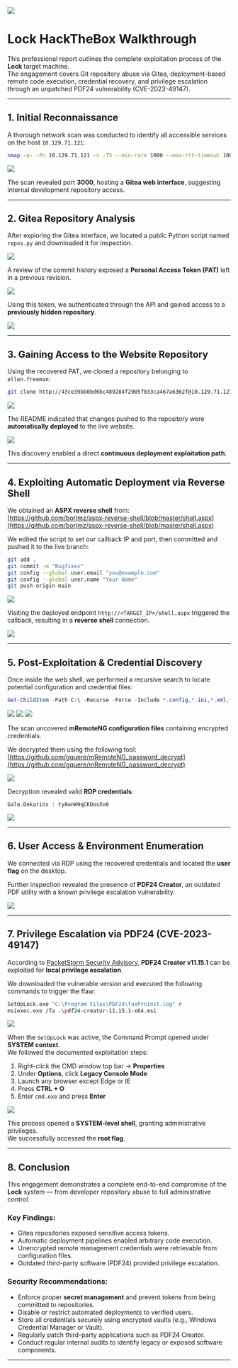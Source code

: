 ![](images/image0.png)

# Lock HackTheBox Walkthrough

This professional report outlines the complete exploitation process of the **Lock** target machine.  
The engagement covers Git repository abuse via Gitea, deployment-based remote code execution, credential recovery, and privilege escalation through an unpatched PDF24 vulnerability (CVE-2023-49147).

---

## 1. Initial Reconnaissance

A thorough network scan was conducted to identify all accessible services on the host `10.129.71.121`:

```bash
nmap -p- -Pn 10.129.71.121 -v -T5 --min-rate 1000 --max-rtt-timeout 1000ms --max-retries 5 -oN nmap_ports.txt && sleep 5 && nmap -Pn 10.129.71.121 -sC -sV -v -oN nmap_sVsC.txt && sleep 5 && nmap -T5 -Pn 10.129.71.121 -v --script vuln -oN nmap_vuln.txt
```

![](images/image9.png)

The scan revealed port **3000**, hosting a **Gitea web interface**, suggesting internal development repository access.

---

## 2. Gitea Repository Analysis

After exploring the Gitea interface, we located a public Python script named `repos.py` and downloaded it for inspection.

![](images/image16.png)

A review of the commit history exposed a **Personal Access Token (PAT)** left in a previous revision.

![](images/image7.png)

Using this token, we authenticated through the API and gained access to a **previously hidden repository**.

![](images/image13.png)

---

## 3. Gaining Access to the Website Repository

Using the recovered PAT, we cloned a repository belonging to `ellen.freeman`:

```bash
git clone http://43ce39bb0bd6bc489284f2905f033ca467a6362f@10.129.71.121:3000/ellen.freeman/website
```

![](images/image6.png)

The README indicated that changes pushed to the repository were **automatically deployed** to the live website.

![](images/image8.png)

This discovery enabled a direct **continuous deployment exploitation path**.

---

## 4. Exploiting Automatic Deployment via Reverse Shell

We obtained an **ASPX reverse shell** from:  
[https://github.com/borjmz/aspx-reverse-shell/blob/master/shell.aspx](https://github.com/borjmz/aspx-reverse-shell/blob/master/shell.aspx)

We edited the script to set our callback IP and port, then committed and pushed it to the live branch:

```bash
git add .
git commit -m "Bugfixes"
git config --global user.email "you@example.com"
git config --global user.name "Your Name"
git push origin main
```

![](images/image2.png)

Visiting the deployed endpoint `http://<TARGET_IP>/shell.aspx` triggered the callback, resulting in a **reverse shell** connection.

![](images/image3.png)

---

## 5. Post-Exploitation & Credential Discovery

Once inside the web shell, we performed a recursive search to locate potential configuration and credential files:

```powershell
Get-ChildItem -Path C:\ -Recurse -Force -Include *.config,*.ini,*.xml,*.bak,*.txt -File -ErrorAction SilentlyContinue | Where-Object { $_.FullName -notmatch 'Windows' } | Select-String -Pattern "password=", "pwd=", "user="
```

![](images/image14.png)
![](images/image11.png)
![](images/image12.png)

The scan uncovered **mRemoteNG configuration files** containing encrypted credentials.

We decrypted them using the following tool:  
[https://github.com/gquere/mRemoteNG_password_decrypt](https://github.com/gquere/mRemoteNG_password_decrypt)

![](images/image10.png)

Decryption revealed valid **RDP credentials**:

```
Gale.Dekarios : ty8wnW9qCKDosXo6
```

![](images/image5.png)

---

## 6. User Access & Environment Enumeration

We connected via RDP using the recovered credentials and located the **user flag** on the desktop.

Further inspection revealed the presence of **PDF24 Creator**, an outdated PDF utility with a known privilege escalation vulnerability.

![](images/image4.png)

---

## 7. Privilege Escalation via PDF24 (CVE-2023-49147)

According to [PacketStorm Security Advisory](https://packetstorm.news/files/id/176206), **PDF24 Creator v11.15.1** can be exploited for **local privilege escalation**.

We downloaded the vulnerable version and executed the following commands to trigger the flaw:

```bash
SetOpLock.exe "C:\Program Files\PDF24\faxPrnInst.log" r
msiexec.exe /fa .\pdf24-creator-11.15.1-x64.msi
```

![](images/image1.png)

When the `SetOpLock` was active, the Command Prompt opened under **SYSTEM context**.  
We followed the documented exploitation steps:

1. Right-click the CMD window top bar → **Properties**
2. Under **Options**, click **Legacy Console Mode**
3. Launch any browser except Edge or IE
4. Press **CTRL + O**
5. Enter `cmd.exe` and press **Enter**

![](images/image15.png)

This process opened a **SYSTEM-level shell**, granting administrative privileges.  
We successfully accessed the **root flag**.

---

## 8. Conclusion

This engagement demonstrates a complete end-to-end compromise of the **Lock** system — from developer repository abuse to full administrative control.

### Key Findings:
- Gitea repositories exposed sensitive access tokens.  
- Automatic deployment pipelines enabled arbitrary code execution.  
- Unencrypted remote management credentials were retrievable from configuration files.  
- Outdated third-party software (PDF24) provided privilege escalation.

### Security Recommendations:
- Enforce proper **secret management** and prevent tokens from being committed to repositories.  
- Disable or restrict automated deployments to verified users.  
- Store all credentials securely using encrypted vaults (e.g., Windows Credential Manager or Vault).  
- Regularly patch third-party applications such as PDF24 Creator.  
- Conduct regular internal audits to identify legacy or exposed software components.

---
